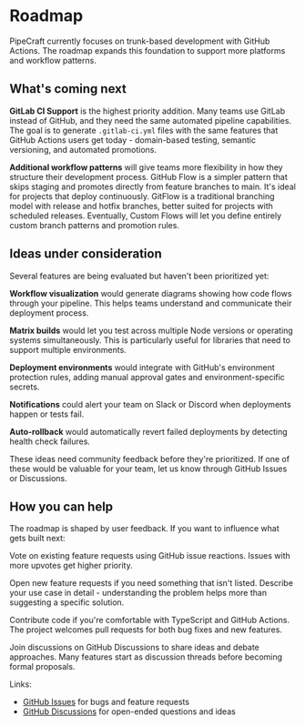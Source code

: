 # Roadmap

PipeCraft currently focuses on trunk-based development with GitHub Actions. The roadmap expands this foundation to support more platforms and workflow patterns.

## What's coming next

**GitLab CI Support** is the highest priority addition. Many teams use GitLab instead of GitHub, and they need the same automated pipeline capabilities. The goal is to generate `.gitlab-ci.yml` files with the same features that GitHub Actions users get today - domain-based testing, semantic versioning, and automated promotions.

**Additional workflow patterns** will give teams more flexibility in how they structure their development process. GitHub Flow is a simpler pattern that skips staging and promotes directly from feature branches to main. It's ideal for projects that deploy continuously. GitFlow is a traditional branching model with release and hotfix branches, better suited for projects with scheduled releases. Eventually, Custom Flows will let you define entirely custom branch patterns and promotion rules.

## Ideas under consideration

Several features are being evaluated but haven't been prioritized yet:

**Workflow visualization** would generate diagrams showing how code flows through your pipeline. This helps teams understand and communicate their deployment process.

**Matrix builds** would let you test across multiple Node versions or operating systems simultaneously. This is particularly useful for libraries that need to support multiple environments.

**Deployment environments** would integrate with GitHub's environment protection rules, adding manual approval gates and environment-specific secrets.

**Notifications** could alert your team on Slack or Discord when deployments happen or tests fail.

**Auto-rollback** would automatically revert failed deployments by detecting health check failures.

These ideas need community feedback before they're prioritized. If one of these would be valuable for your team, let us know through GitHub Issues or Discussions.

## How you can help

The roadmap is shaped by user feedback. If you want to influence what gets built next:

Vote on existing feature requests using GitHub issue reactions. Issues with more upvotes get higher priority.

Open new feature requests if you need something that isn't listed. Describe your use case in detail - understanding the problem helps more than suggesting a specific solution.

Contribute code if you're comfortable with TypeScript and GitHub Actions. The project welcomes pull requests for both bug fixes and new features.

Join discussions on GitHub Discussions to share ideas and debate approaches. Many features start as discussion threads before becoming formal proposals.

Links:

- [GitHub Issues](https://github.com/jamesvillarrubia/pipecraft/issues) for bugs and feature requests
- [GitHub Discussions](https://github.com/jamesvillarrubia/pipecraft/discussions) for open-ended questions and ideas
